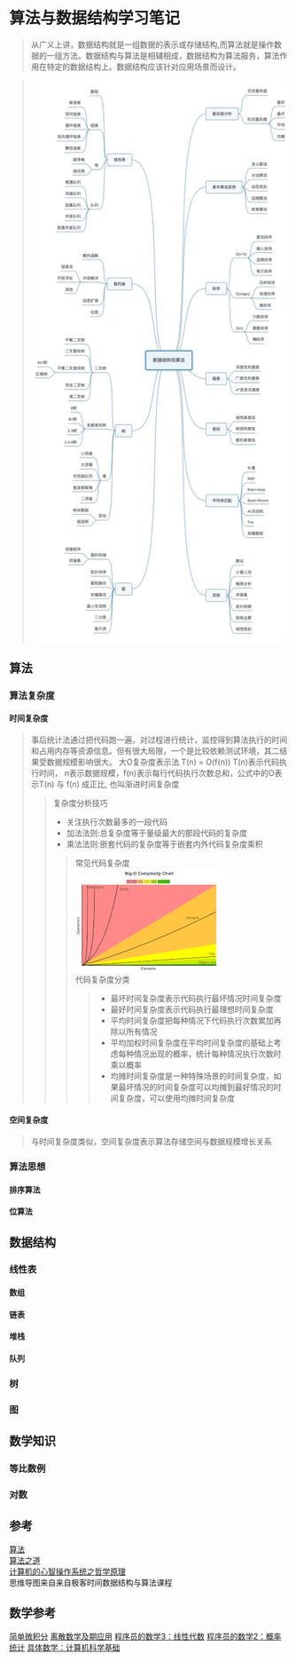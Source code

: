 # 算法与数据结构学习笔记
>从广义上讲，数据结构就是一组数据的表示或存储结构,而算法就是操作数据的一组方法。数据结构与算法是相辅相成，数据结构为算法服务，算法作用在特定的数据结构上。数据结构应该针对应用场景而设计。

>![数据结构与算法思维导图](dataStructureAlgorithmsMind.jpg)

## 算法

### 算法复杂度
#### 时间复杂度
>事后统计法通过把代码跑一遍，对过程进行统计，监控得到算法执行的时间和占用内存等资源信息。但有很大局限，一个是比较依赖测试环境，其二结果受数据规模影响很大。
>大O复杂度表示法 T(n) = O(f(n)) T(n)表示代码执行时间， n表示数据规模，f(n)表示每行代码执行次数总和，公式中的O表示T(n) 与 f(n) 成正比, 也叫渐进时间复杂度
>>复杂度分析技巧
>>+ 关注执行次数最多的一段代码
>>+ 加法法则:总复杂度等于量级最大的那段代码的复杂度
>>+ 乘法法则:嵌套代码的复杂度等于嵌套内外代码复杂度乘积  
>>> 常见代码复杂度  
>>>![大O常见复杂度](BigO_Complexity_Chart.png)  
>>> 代码复杂度分类  
>>>>+ 最坏时间复杂度表示代码执行最坏情况时间复杂度
>>>>+ 最好时间复杂度表示代码执行最理想时间复杂度
>>>>+ 平均时间复杂度把每种情况下代码执行次数累加再除以所有情况
>>>>+ 平均加权时间复杂度在平均时间复杂度的基础上考虑每种情况出现的概率，统计每种情况执行次数时乘以概率
>>>>+ 均摊时间复杂度是一种特殊场景的时间复杂度，如果最坏情况的时间复杂度可以均摊到最好情况的时间复杂度，可以使用均摊时间复杂度

#### 空间复杂度
>与时间复杂度类似，空间复杂度表示算法存储空间与数据规模增长关系
### 算法思想

#### 排序算法

#### 位算法

## 数据结构

### 线性表

#### 数组

#### 链表

#### 堆栈

#### 队列

### 树

### 图

## 数学知识

### 等比数例

### 对数

## 参考
[算法](https://book.douban.com/subject/19952400/)  
[算法之道](https://book.douban.com/subject/4249686/)  
[计算机的心智操作系统之哲学原理](https://book.douban.com/subject/3670621/)  
思维导图来自来自极客时间数据结构与算法课程  

## 数学参考
[简单微积分](https://book.douban.com/subject/30271424/)
[离散数学及期应用](https://book.douban.com/subject/2130743/)
[程序员的数学3：线性代数](http://www.ituring.com.cn/book/1239)
[程序员的数学2：概率统计](http://www.ituring.com.cn/book/1254)
[具体数学：计算机科学基础](http://www.ituring.com.cn/book/932)